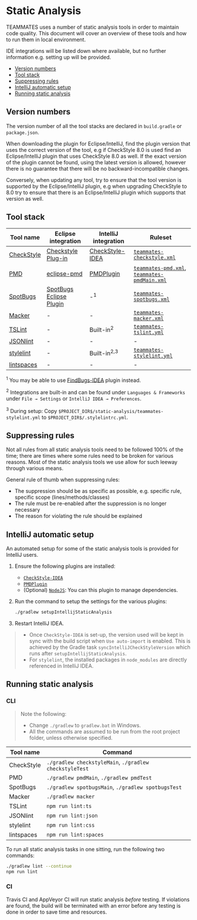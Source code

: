 # Static Analysis

TEAMMATES uses a number of static analysis tools in order to maintain code quality.
This document will cover an overview of these tools and how to run them in local environment.

IDE integrations will be listed down where available, but no further information e.g. setting up will be provided.

- [Version numbers](#version-numbers)
- [Tool stack](#tool-stack)
- [Suppressing rules](#suppressing-rules)
- [IntelliJ automatic setup](#intellij-automatic-setup)
- [Running static analysis](#running-static-analysis)

## Version numbers

The version number of all the tool stacks are declared in `build.gradle` or `package.json`.

When downloading the plugin for Eclipse/IntelliJ, find the plugin version that uses the correct version of the tool, e.g if CheckStyle 8.0 is used find an Eclipse/IntelliJ plugin that uses CheckStyle 8.0 as well.
If the exact version of the plugin cannot be found, using the latest version is allowed, however there is no guarantee that there will be no backward-incompatible changes.

Conversely, when updating any tool, try to ensure that the tool version is supported by the Eclipse/IntelliJ plugin, e.g when upgrading CheckStyle to 8.0 try to ensure that there is an Eclipse/IntelliJ plugin which supports that version as well.

## Tool stack

| Tool name | Eclipse integration | IntelliJ integration | Ruleset |
| --- | --- | --- | --- |
| [CheckStyle](http://checkstyle.sourceforge.net/) | [Checkstyle Plug-in](https://marketplace.eclipse.org/content/checkstyle-plug) | [CheckStyle-IDEA](https://plugins.jetbrains.com/plugin/1065-checkstyle-idea) | [`teammates-checkstyle.xml`]((../static-analysis/teammates-checkstyle.xml)) |
| [PMD](https://pmd.github.io/) | [eclipse-pmd](https://marketplace.eclipse.org/content/eclipse-pmd) | [PMDPlugin](https://plugins.jetbrains.com/idea/plugin/1137-pmdplugin) | [`teammates-pmd.xml`](../static-analysis/teammates-pmd.xml), [`teammates-pmdMain.xml`](../static-analysis/teammates-pmdMain.xml) |
| [SpotBugs](https://spotbugs.github.io/) | [SpotBugs Eclipse Plugin](https://marketplace.eclipse.org/content/spotbugs-eclipse-plugin) | -<sup>1</sup> | [`teammates-spotbugs.xml`](../static-analysis/teammates-spotbugs.xml) |
| [Macker](https://github.com/andrena/macker) | - | - | [`teammates-macker.xml`](../static-analysis/teammates-macker.xml) |
| [TSLint](https://palantir.github.io/tslint/) | - | Built-in<sup>2</sup> | [`teammates-tslint.yml`](../static-analysis/teammates-tslint.yml) |
| [JSONlint](https://github.com/marionebl/jsonlint-cli) | - | - | - |
| [stylelint](http://stylelint.io) | - | Built-in<sup>2,3</sup> | [`teammates-stylelint.yml`](../static-analysis/teammates-stylelint.yml) |
| [lintspaces](https://github.com/evanshortiss/lintspaces-cli) | - | - | - |

<sup>1</sup> You may be able to use [FindBugs-IDEA](https://plugins.jetbrains.com/idea/plugin/3847-findbugs-idea) plugin instead.

<sup>2</sup> Integrations are built-in and can be found under `Languages & Frameworks` under `File → Settings` or `IntelliJ IDEA → Preferences`.

<sup>3</sup> During setup: Copy `$PROJECT_DIR$/static-analysis/teammates-stylelint.yml` to `$PROJECT_DIR$/.stylelintrc.yml`.

## Suppressing rules

Not all rules from all static analysis tools need to be followed 100% of the time; there are times where some rules need to be broken for various reasons.
Most of the static analysis tools we use allow for such leeway through various means.

General rule of thumb when suppressing rules:
- The suppression should be as specific as possible, e.g. specific rule, specific scope (lines/methods/classes)
- The rule must be re-enabled after the suppression is no longer necessary
- The reason for violating the rule should be explained

## IntelliJ automatic setup

An automated setup for some of the static analysis tools is provided for IntelliJ users.

1. Ensure the following plugins are installed:
   - [`CheckStyle-IDEA`](https://plugins.jetbrains.com/plugin/1065-checkstyle-idea)
   - [`PMDPlugin`](https://plugins.jetbrains.com/plugin/1137-pmdplugin)
   - (Optional) [`NodeJS`](https://plugins.jetbrains.com/plugin/6098-nodejs): You can this plugin to manage dependencies.

1. Run the command to setup the settings for the various plugins:
   ```sh
   ./gradlew setupIntellijStaticAnalysis
   ```

1. Restart IntelliJ IDEA.

> - Once `CheckStyle-IDEA` is set-up, the version used will be kept in sync with the build script when `Use auto-import` is enabled. This is achieved by the Gradle task `syncIntelliJCheckStyleVersion` which runs after `setupIntellijStaticAnalysis`.
> - For `stylelint`, the installed packages in `node_modules` are directly referenced in IntelliJ IDEA.

## Running static analysis

### CLI

> Note the following:
> - Change `./gradlew` to `gradlew.bat` in Windows.
> - All the commands are assumed to be run from the root project folder, unless otherwise specified.

| Tool name | Command |
| --- | --- |
| CheckStyle | `./gradlew checkstyleMain`, `./gradlew checkstyleTest` |
| PMD | `./gradlew pmdMain`, `./gradlew pmdTest` |
| SpotBugs | `./gradlew spotbugsMain`, `./gradlew spotbugsTest` |
| Macker | `./gradlew macker` |
| TSLint | `npm run lint:ts` |
| JSONlint | `npm run lint:json` |
| stylelint | `npm run lint:css` |
| lintspaces | `npm run lint:spaces` |

To run all static analysis tasks in one sitting, run the following two commands:
```sh
./gradlew lint --continue
npm run lint
```

### CI

Travis CI and AppVeyor CI will run static analysis _before_ testing.
If violations are found, the build will be terminated with an error before any testing is done in order to save time and resources.
